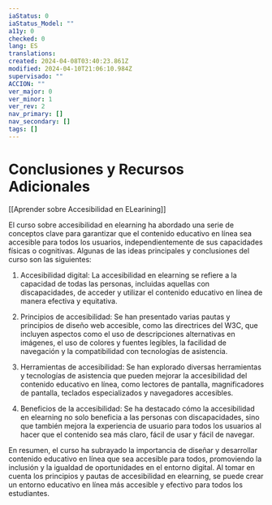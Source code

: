 ```yaml
---
iaStatus: 0
iaStatus_Model: ""
a11y: 0
checked: 0
lang: ES
translations: 
created: 2024-04-08T03:40:23.861Z
modified: 2024-04-10T21:06:10.984Z
supervisado: ""
ACCION: ""
ver_major: 0
ver_minor: 1
ver_rev: 2
nav_primary: []
nav_secondary: []
tags: []
---
```

# Conclusiones y Recursos Adicionales

[[Aprender sobre Accesibilidad en ELearining]]

El curso sobre accesibilidad en elearning ha abordado una serie de conceptos clave para garantizar que el contenido educativo en línea sea accesible para todos los usuarios, independientemente de sus capacidades físicas o cognitivas. Algunas de las ideas principales y conclusiones del curso son las siguientes:

  

1. Accesibilidad digital: La accesibilidad en elearning se refiere a la capacidad de todas las personas, incluidas aquellas con discapacidades, de acceder y utilizar el contenido educativo en línea de manera efectiva y equitativa.

  

2. Principios de accesibilidad: Se han presentado varias pautas y principios de diseño web accesible, como las directrices del W3C, que incluyen aspectos como el uso de descripciones alternativas en imágenes, el uso de colores y fuentes legibles, la facilidad de navegación y la compatibilidad con tecnologías de asistencia.

  

3. Herramientas de accesibilidad: Se han explorado diversas herramientas y tecnologías de asistencia que pueden mejorar la accesibilidad del contenido educativo en línea, como lectores de pantalla, magnificadores de pantalla, teclados especializados y navegadores accesibles.

  

4. Beneficios de la accesibilidad: Se ha destacado cómo la accesibilidad en elearning no solo beneficia a las personas con discapacidades, sino que también mejora la experiencia de usuario para todos los usuarios al hacer que el contenido sea más claro, fácil de usar y fácil de navegar.

  

En resumen, el curso ha subrayado la importancia de diseñar y desarrollar contenido educativo en línea que sea accesible para todos, promoviendo la inclusión y la igualdad de oportunidades en el entorno digital. Al tomar en cuenta los principios y pautas de accesibilidad en elearning, se puede crear un entorno educativo en línea más accesible y efectivo para todos los estudiantes.